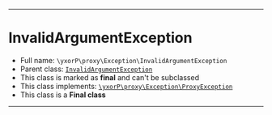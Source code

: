 ***

# InvalidArgumentException





* Full name: `\yxorP\proxy\Exception\InvalidArgumentException`
* Parent class: [`InvalidArgumentException`](../../../InvalidArgumentException.md)
* This class is marked as **final** and can't be subclassed
* This class implements:
[`\yxorP\proxy\Exception\ProxyException`](./ProxyException.md)
* This class is a **Final class**






***

